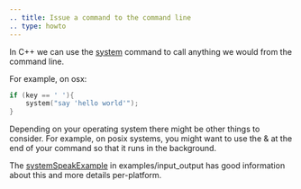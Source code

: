 ```yaml
---
.. title: Issue a command to the command line
.. type: howto
---
```



In C++ we can use the [system](http://www.cplusplus.com/reference/cstdlib/system/) command to call anything we would from the command line. 

For example, on osx: 

```cpp
if (key == ' '){
	system("say 'hello world'");
}
```

Depending on your operating system there might be other things to consider.  For example, on posix systems, you might want to use the & at the end of your command so that it runs in the background. 

The [systemSpeakExample](https://github.com/openframeworks/openFrameworks/tree/master/examples/input_output/systemSpeakExample) in examples/input_output has good information about this and more details per-platform. 

